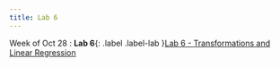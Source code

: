```yaml
---
title: Lab 6
---
```


Week of Oct 28
: **Lab 6**{: .label .label-lab }[Lab 6 - Transformations and Linear Regression](../labs/lab6)
